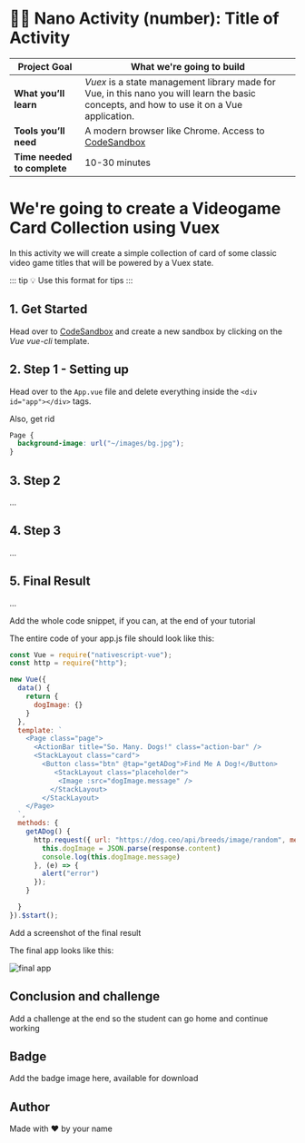 # 👩‍🎓 Nano Activity (number): Title of Activity

| **Project Goal**            | What we're going to build                                                                                                                                   |
| --------------------------- | ------------------------------------------------------------------------------------------------------------------------------------------------------------------------------------------------ |
| **What you’ll learn**       | *Vuex* is a state management library made for Vue, in this nano you will learn the basic concepts, and how to use it on a Vue application.
| **Tools you’ll need**       | A modern browser like Chrome. Access to [CodeSandbox](https://codesandbox.io)
| **Time needed to complete** | 10-30 minutes


# We're going to create a Videogame Card Collection using Vuex

In this activity we will create a simple collection of card of some classic video game titles that will be powered by a Vuex state.

::: tip 💡
Use this format for tips
:::

## 1. Get Started

Head over to [CodeSandbox](https://codesandbox.io) and create a new sandbox by clicking on the *Vue* _vue-cli_ template.

## 2. Step 1 - Setting up

Head over to the `App.vue` file and delete everything inside the `<div id="app"></div>` tags.

Also, get rid


```css
Page {
  background-image: url("~/images/bg.jpg");
}
```

## 3. Step 2

...

## 4. Step 3

...

## 5. Final Result

...

Add the whole code snippet, if you can, at the end of your tutorial

The entire code of your app.js file should look like this:

```js
const Vue = require("nativescript-vue");
const http = require("http");

new Vue({
  data() {
    return {
      dogImage: {}
    }
  },
  template: `
    <Page class="page">
      <ActionBar title="So. Many. Dogs!" class="action-bar" />
      <StackLayout class="card">
        <Button class="btn" @tap="getADog">Find Me A Dog!</Button>
           <StackLayout class="placeholder">
            <Image :src="dogImage.message" />
          </StackLayout>
        </StackLayout>
    </Page>
  `,
  methods: {
    getADog() {
      http.request({ url: "https://dog.ceo/api/breeds/image/random", method: "GET" }).then((response) => {
        this.dogImage = JSON.parse(response.content)
        console.log(this.dogImage.message)
      }, (e) => {
        alert("error")
      });
    }

  }
}).$start();
```

Add a screenshot of the final result

The final app looks like this:

![final app](./images/playground3.png)

## Conclusion and challenge

Add a challenge at the end so the student can go home and continue working

## Badge

Add the badge image here, available for download

## Author

Made with ❤️ by your name







